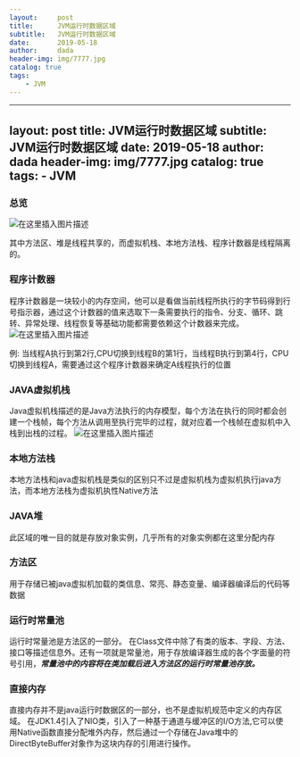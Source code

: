 ```yaml
---
layout:     post
title:      JVM运行时数据区域
subtitle:   JVM运行时数据区域
date:       2019-05-18
author:     dada
header-img: img/7777.jpg
catalog: true
tags:
    - JVM
---
```


---
layout:     post
title:      JVM运行时数据区域
subtitle:   JVM运行时数据区域
date:       2019-05-18
author:     dada
header-img: img/7777.jpg
catalog: true
tags:
    - JVM
---

### 总览
![在这里插入图片描述](http://m.qpic.cn/psb?/V14NYVMD0KGmEo/O44jLIrFgSkoLtUody5kcMXPUTa3ARVm6kzOX5NSc78!/b/dEYBAAAAAAAA&bo=fgKYAQAAAAADB8c!&rf=viewer_4)

其中方法区、堆是线程共享的，而虚拟机栈、本地方法栈、程序计数器是线程隔离的。


### 程序计数器

	

程序计数器是一块较小的内存空间，他可以是看做当前线程所执行的字节码得到行号指示器，通过这个计数器的值来选取下一条需要执行的指令、分支、循环、跳转、异常处理、线程恢复等基础功能都需要依赖这个计数器来完成。
![在这里插入图片描述](http://m.qpic.cn/psb?/V14NYVMD0KGmEo/D9S7FcbL6C7G7gL1ToyPQzyoL9ROYrqFZfaejvBkq9s!/b/dDYBAAAAAAAA&bo=xwKCAQAAAAADB2Q!&rf=viewer_4)

例: 当线程A执行到第2行,CPU切换到线程B的第1行，当线程B执行到第4行，CPU切换到线程A，需要通过这个程序计数器来确定A线程执行的位置

### JAVA虚拟机栈
Java虚拟机栈描述的是Java方法执行的内存模型，每个方法在执行的同时都会创建一个栈帧，每个方法从调用至执行完毕的过程，就对应着一个栈帧在虚拟机中入栈到出栈的过程。
![在这里插入图片描述](http://m.qpic.cn/psb?/V14NYVMD0KGmEo/VP*8H24N5j5qE49XINOi00sxOZMwWct1pXznXeYgGWA!/b/dFMBAAAAAAAA&bo=WQWxAgAAAAADB80!&rf=viewer_4)
### 本地方法栈
本地方法栈和java虚拟机栈是类似的区别只不过是虚拟机栈为虚拟机执行java方法，而本地方法栈为虚拟机执性Native方法
### JAVA堆
此区域的唯一目的就是存放对象实例，几乎所有的对象实例都在这里分配内存
### 方法区
用于存储已被java虚拟机加载的类信息、常亮、静态变量、编译器编译后的代码等数据

### 运行时常量池

运行时常量池是方法区的一部分。
在Class文件中除了有类的版本、字段、方法、接口等描述信息外。还有一项就是常量池，用于存放编译器生成的各个字面量的符号引用，***常量池中的内容将在类加载后进入方法区的运行时常量池存放。***
### 直接内存
直接内存并不是java运行时数据区的一部分，也不是虚拟机规范中定义的内存区域。
在JDK1.4引入了NIO类，引入了一种基于通道与缓冲区的I/O方法,它可以使用Native函数直接分配堆外内存，然后通过一个存储在Java堆中的DirectByteBuffer对象作为这块内存的引用进行操作。